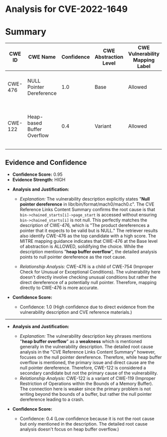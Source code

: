 # Analysis for CVE-2022-1649

# Summary
| CWE ID | CWE Name | Confidence | CWE Abstraction Level | CWE Vulnerability Mapping Label | CWE-Vulnerability Mapping Notes |
|---|---|---|---|---|---|
| CWE-476 | NULL Pointer Dereference | 1.0 | Base | Allowed | Primary CWE: Matches the root cause directly. |
| CWE-122 | Heap-based Buffer Overflow | 0.4 | Variant | Allowed | Secondary CWE: Mentioned in the description but not the root cause. |

## Evidence and Confidence

*   **Confidence Score:** 0.95
*   **Evidence Strength:** HIGH

- **Analysis and Justification:**  
  - *Explanation:* The vulnerability description explicitly states "**Null pointer dereference** in libr/bin/format/mach0/mach0.c". The CVE Reference Links Content Summary confirms the root cause is that `bin->chained_starts[i]->page_start` is accessed without ensuring `bin->chained_starts[i]` is not null. This perfectly matches the description of CWE-476, which is "The product dereferences a pointer that it expects to be valid but is NULL." The retriever results also identify CWE-476 as the top candidate with a high score. The MITRE mapping guidance indicates that CWE-476 at the Base level of abstraction is ALLOWED, solidifying the choice. While the description mentions "**heap buffer overflow**", the detailed analysis points to null pointer dereference as the root cause.
  
  - *Relationship Analysis:* CWE-476 is a child of CWE-754 (Improper Check for Unusual or Exceptional Conditions). The vulnerability here doesn't directly involve checking unusual conditions but rather the direct dereference of a potentially null pointer. Therefore, mapping directly to CWE-476 is more accurate.

- **Confidence Score:**  
  - Confidence: 1.0 (High confidence due to direct evidence from the vulnerability description and CVE reference materials.)

---
- **Analysis and Justification:**
  - *Explanation:* The vulnerability description key phrases mentions "**heap buffer overflow**" as a **weakness** which is mentioned generally in the vulnerability description. The detailed root cause analysis in the "CVE Reference Links Content Summary" however, focuses on the null pointer dereference. Therefore, while heap buffer overflow is mentioned, the primary issue and direct cause are the null pointer dereference. Therefore, CWE-122 is considered a secondary candidate but not the primary cause of the vulnerability.
  - *Relationship Analysis:* CWE-122 is a variant of CWE-119 (Improper Restriction of Operations within the Bounds of a Memory Buffer). The connection here is weaker since the primary problem is not writing beyond the bounds of a buffer, but rather the null pointer dereference leading to a crash.

- **Confidence Score:**
  - Confidence: 0.4 (Low confidence because it is not the root cause but only mentioned in the description. The detailed root cause analysis doesn't focus on heap buffer overflow.)